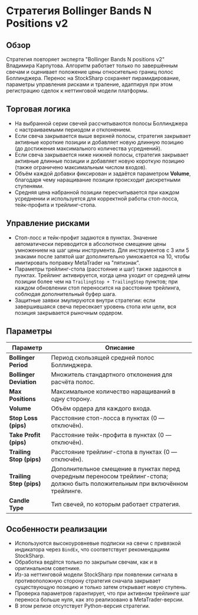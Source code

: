 # Стратегия Bollinger Bands N Positions v2

## Обзор
Стратегия повторяет эксперта "Bollinger Bands N positions v2" Владимира Карпутова. Алгоритм работает только по завершённым свечам и оценивает положение цены относительно границ полос Боллинджера. Перенос на StockSharp сохраняет пирамидирование, параметры управления рисками и траление, адаптируя при этом регистрацию сделок к неттинговой модели платформы.

## Торговая логика
- На выбранной серии свечей рассчитываются полосы Боллинджера с настраиваемыми периодом и отклонением.
- Если свеча закрывается выше верхней полосы, стратегия закрывает активные короткие позиции и добавляет новую длинную позицию (до достижения максимального количества усреднений).
- Если свеча закрывается ниже нижней полосы, стратегия закрывает активные длинные позиции и добавляет новую короткую позицию (также ограничено максимальным числом входов).
- Объём каждой добавки фиксирован и задаётся параметром **Volume**, благодаря чему наращивание позиции происходит дискретными ступенями.
- Средняя цена набранной позиции пересчитывается при каждом усреднении и используется для корректной работы стоп-лосса, тейк-профита и трейлинг-стопа.

## Управление рисками
- Стоп-лосс и тейк-профит задаются в пунктах. Значение автоматически переводится в абсолютное смещение цены умножением на шаг цены инструмента. Для инструментов с 3 или 5 знаками после запятой шаг дополнительно умножается на 10, чтобы имитировать поправку MetaTrader на "пятизнак".
- Параметры трейлинг-стопа (расстояние и шаг) также задаются в пунктах. Трейлинг активируется, когда цена уходит от средней цены позиции более чем на `TrailingStop + TrailingStep` пунктов; при каждом обновлении стоп переносится на расстояние трейлинга, соблюдая дополнительный буфер шага.
- Защитные заявки эмулируются внутри стратегии: если завершившаяся свеча пересекает уровень стопа или цели, вся позиция закрывается рыночным ордером.

## Параметры
| Параметр | Описание |
|----------|----------|
| **Bollinger Period** | Период скользящей средней полос Боллинджера. |
| **Bollinger Deviation** | Множитель стандартного отклонения для расчёта полос. |
| **Max Positions** | Максимальное количество наращиваний в одну сторону. |
| **Volume** | Объём ордера для каждого входа. |
| **Stop Loss (pips)** | Расстояние стоп-лосса в пунктах (0 — отключён). |
| **Take Profit (pips)** | Расстояние тейк-профита в пунктах (0 — отключён). |
| **Trailing Stop (pips)** | Расстояние трейлинг-стопа в пунктах (0 — отключён). |
| **Trailing Step (pips)** | Дополнительное смещение в пунктах перед очередным переносом трейлинг-стопа; должно быть положительным при включённом трейлинге. |
| **Candle Type** | Тип свечей, по которым работает стратегия. |

## Особенности реализации
- Используются высокоуровневые подписки на свечи с привязкой индикатора через `BindEx`, что соответствует рекомендациям StockSharp.
- Обработка ведётся только по закрытым свечам, как и в оригинальном советнике.
- Из-за неттинговой модели StockSharp при появлении сигнала в противоположную сторону стратегия сначала закрывает существующую позицию и только затем открывает новую ступень.
- Проверка параметров гарантирует, что при активном трейлинге шаг переноса больше нуля, как это реализовано в MetaTrader-версии.
- В этом релизе отсутствует Python-версия стратегии.
